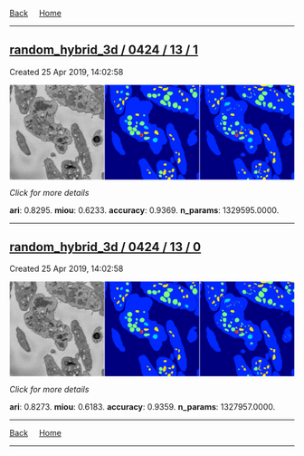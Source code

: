 
[Back](..)&nbsp;&nbsp;&nbsp;&nbsp;&nbsp;[Home](https://leapmanlab.github.io/snapshots)

---

<div class="summary"><a href="1"><h2>random_hybrid_3d / 0424 / 13 / 1</h2></a><p>Created 25 Apr 2019, 14:02:58
</p><a href="1"><img src="1/media/summary.png" align="center"></a><p>
<i>Click for more details</i>
</p></div>

**ari**: 0.8295. **miou**: 0.6233. **accuracy**: 0.9369. **n_params**: 1329595.0000. 

---

<div class="summary"><a href="0"><h2>random_hybrid_3d / 0424 / 13 / 0</h2></a><p>Created 25 Apr 2019, 14:02:58
</p><a href="0"><img src="0/media/summary.png" align="center"></a><p>
<i>Click for more details</i>
</p></div>

**ari**: 0.8273. **miou**: 0.6183. **accuracy**: 0.9359. **n_params**: 1327957.0000. 

---

[Back](..)&nbsp;&nbsp;&nbsp;&nbsp;&nbsp;[Home](https://leapmanlab.github.io/snapshots)

---